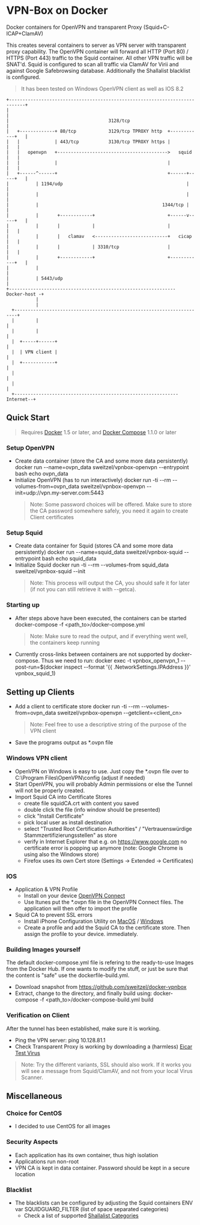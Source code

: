 # VPN-Box on Docker

Docker containers for OpenVPN and transparent Proxy (Squid+C-ICAP+ClamAV)

This creates several containers to server as VPN server with transparent proxy capability.
The OpenVPN container will forward all HTTP (Port 80) / HTTPS (Port 443) traffic to the Squid container. All other VPN traffic will be SNAT'd.
Squid is configured to scan all traffic via ClamAV for Virii and against Google Safebrowsing database. Additionally the Shallalist blacklist is configured.

> It has been tested on Windows OpenVPN client as well as IOS 8.2

```
+----------------------------------------------------------------------------+
|                                                                            |
|                                     3128/tcp                               |
|   +-------------+ 80/tcp            3129/tcp TPROXY http  +------------+   |
|   |             | 443/tcp           3130/tcp TPROXY https |            |   |
|   |   openvpn   +----------------------------------------->   squid    |   |
|   |             |                                         |            |   |
|   +------^------+                                         +------+-----+   |
|          | 1194/udp                                              |         |
|          |                                                       |         |
|          |                                              1344/tcp |         |
|          |       +------------+                           +------v-----+   |
|          |       |            |                           |            |   |
|          |       |   clamav   <---------------------------+   cicap    |   |
|          |       |            | 3310/tcp                  |            |   |
|          |       +------------+                           +------------+   |
|          |                                                                 |
|          | 5443/udp                                                        |
+-------------------------------------------------------------- Docker-host -+
           |
           |
  +-----------------------------------------------------------------------+
  |        |                                                              |
  |        |                                                              |
  |  +-----+------+                                                       |
  |  | VPN client |                                                       |
  |  +------------+                                                       |
  |                                                                       |
  |                                                                       |
  +-------------------------------------------------------------Internet--+
```

## Quick Start

> Requires [Docker](https://docs.docker.com/) 1.5 or later, and [Docker Compose](https://docs.docker.com/compose/) 1.1.0 or later

### Setup OpenVPN

* Create data container (store the CA and some more data persistently)
      docker run --name=ovpn_data sweitzel/vpnbox-openvpn --entrypoint bash echo ovpn_data
* Initialize OpenVPN (has to run interactively)
      docker run -ti --rm --volumes-from=ovpn_data sweitzel/vpnbox-openvpn --init=udp://vpn.my-server.com:5443
    > Note: Some password choices will be offered. Make sure to store the CA password somewhere safely, you need it again to create Client certificates

### Setup Squid

* Create data container for Squid (stores CA and some more data persistently)
      docker run --name=squid_data sweitzel/vpnbox-squid --entrypoint bash echo squid_data
* Initialize Squid
      docker run -ti --rm --volumes-from squid_data sweitzel/vpnbox-squid --init
    > Note: This process will output the CA, you should safe it for later (if not you can still retrieve it with --getca).

### Starting up

* After steps above have been executed, the containers can be started
      docker-compose -f <path_to>/docker-compose.yml
    > Note: Make sure to read the output, and if everything went well, the containers keep running

* Currently cross-links between containers are not supported by docker-compose. Thus we need to run:
      docker exec -t vpnbox_openvpn_1 --post-run=$(docker inspect --format '{{ .NetworkSettings.IPAddress }}' vpnbox_squid_1)

## Setting up Clients

* Add a client to certificate store
      docker run -ti --rm --volumes-from=ovpn_data sweitzel/vpnbox-openvpn --getclient=<client_cn>
    > Note: Feel free to use a descriptive string of the purpose of the VPN client
* Save the programs output as *.ovpn file

### Windows VPN client

* OpenVPN on Windows is easy to use. Just copy the *.ovpn file over to C:\Program Files\OpenVPN\config (adjust if needed)
* Start OpenVPN, you will probably Admin permissions or else the Tunnel will not be properly created.
* Import Squid CA into Certificate Stores
    - create file squidCA.crt with content you saved
    - double click the file (info window should be presented)
    - click "Install Certificate"
    - pick local user as install destination
    - select "Trusted Root Certification Authorities" / "Vertrauenswürdige Stammzertifizierungsstellen" as store
    - verify in Internet Explorer that e.g. on https://www.google.com no certificate error is popping up anymore
      (note: Google Chrome is using also the Windows store)
    - Firefox uses its own Cert store (Settings -> Extended -> Certificates)

### IOS

* Application & VPN Profile
    * Install on your device [OpenVPN Connect](https://itunes.apple.com/de/app/openvpn-connect/id590379981)
    * Use Itunes put the *.ovpn file in the OpenVPN Connect files. The application will then offer to import the profile 
* Squid CA to prevent SSL errors
    * Install iPhone Configuration Utility on [MacOS](https://itunes.apple.com/us/app/apple-configurator/id434433123?mt=12) / [Windows](http://download.cnet.com/iPhone-Configuration-Utility-for-Windows/3000-20432_4-10969175.html)
    * Create a profile and add the Squid CA to the certificate store. Then assign the profile to your device.
immediately.

### Building Images yourself
The default docker-compose.yml file is refering to the ready-to-use Images from the Docker Hub.
If one wants to modify the stuff, or just be sure that the content is "safe" use the dockerfile-build.yml.

* Download snapshot from https://github.com/sweitzel/docker-vpnbox
* Extract, change to the directory, and finally build using:
      docker-compose -f <path_to>/docker-compose-build.yml build

### Verification on Client
After the tunnel has been established, make sure it is working.

* Ping the VPN server:
      ping 10.128.81.1
* Check Transparent Proxy is working by downloading a (harmless) [Eicar Test Virus](http://www.eicar.org/85-0-Download.html)
> Note: Try the different variants, SSL should also work. If it works you will see a message from Squid/ClamAV, and not from your local Virus Scanner.

## Miscellaneous

### Choice for CentOS

* I decided to use CentOS for all images

### Security Aspects

* Each application has its own container, thus high isolation
* Applications run non-root
* VPN CA is kept in data container. Password should be kept in a secure location

### Blacklist
* The blacklists can be configured by adjusting the Squid containers ENV var SQUIDGUARD_FILTER (list of space separated categories)
    * Check a list of supported [Shallalist Categories](http://www.shallalist.de/categories.html)